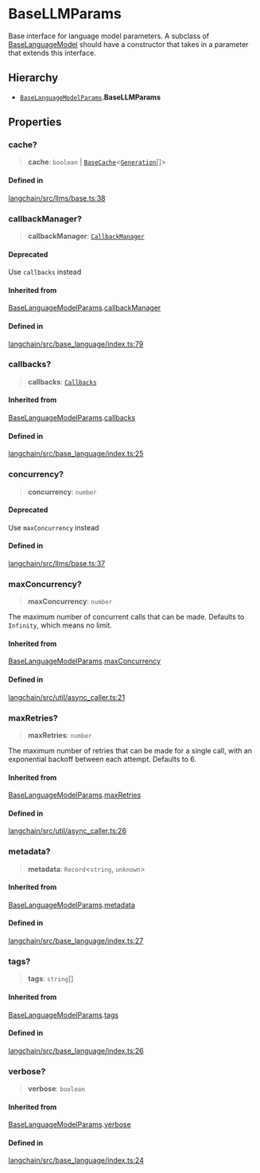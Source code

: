 BaseLLMParams
=============

Base interface for language model parameters. A subclass of [BaseLanguageModel](/docs/api/base_language/classes/BaseLanguageModel) should have a constructor that takes in a parameter that extends this interface.

Hierarchy[](#hierarchy "Direct link to Hierarchy")
---------------------------------------------------

*   [`BaseLanguageModelParams`](/docs/api/base_language/interfaces/BaseLanguageModelParams).**BaseLLMParams**

Properties[](#properties "Direct link to Properties")
------------------------------------------------------

### cache?[](#cache "Direct link to cache?")

> **cache**: `boolean` | [`BaseCache`](/docs/api/schema/classes/BaseCache)<[`Generation`](/docs/api/schema/interfaces/Generation)\[\]\>

#### Defined in[](#defined-in "Direct link to Defined in")

[langchain/src/llms/base.ts:38](https://github.com/hwchase17/langchainjs/blob/1c1274d/langchain/src/llms/base.ts#L38)

### callbackManager?[](#callbackmanager "Direct link to callbackManager?")

> **callbackManager**: [`CallbackManager`](/docs/api/callbacks/classes/CallbackManager)

#### Deprecated[](#deprecated "Direct link to Deprecated")

Use `callbacks` instead

#### Inherited from[](#inherited-from "Direct link to Inherited from")

[BaseLanguageModelParams](/docs/api/base_language/interfaces/BaseLanguageModelParams).[callbackManager](/docs/api/base_language/interfaces/BaseLanguageModelParams#callbackmanager)

#### Defined in[](#defined-in-1 "Direct link to Defined in")

[langchain/src/base\_language/index.ts:79](https://github.com/hwchase17/langchainjs/blob/1c1274d/langchain/src/base_language/index.ts#L79)

### callbacks?[](#callbacks "Direct link to callbacks?")

> **callbacks**: [`Callbacks`](/docs/api/callbacks/types/Callbacks)

#### Inherited from[](#inherited-from-1 "Direct link to Inherited from")

[BaseLanguageModelParams](/docs/api/base_language/interfaces/BaseLanguageModelParams).[callbacks](/docs/api/base_language/interfaces/BaseLanguageModelParams#callbacks)

#### Defined in[](#defined-in-2 "Direct link to Defined in")

[langchain/src/base\_language/index.ts:25](https://github.com/hwchase17/langchainjs/blob/1c1274d/langchain/src/base_language/index.ts#L25)

### concurrency?[](#concurrency "Direct link to concurrency?")

> **concurrency**: `number`

#### Deprecated[](#deprecated-1 "Direct link to Deprecated")

Use `maxConcurrency` instead

#### Defined in[](#defined-in-3 "Direct link to Defined in")

[langchain/src/llms/base.ts:37](https://github.com/hwchase17/langchainjs/blob/1c1274d/langchain/src/llms/base.ts#L37)

### maxConcurrency?[](#maxconcurrency "Direct link to maxConcurrency?")

> **maxConcurrency**: `number`

The maximum number of concurrent calls that can be made. Defaults to `Infinity`, which means no limit.

#### Inherited from[](#inherited-from-2 "Direct link to Inherited from")

[BaseLanguageModelParams](/docs/api/base_language/interfaces/BaseLanguageModelParams).[maxConcurrency](/docs/api/base_language/interfaces/BaseLanguageModelParams#maxconcurrency)

#### Defined in[](#defined-in-4 "Direct link to Defined in")

[langchain/src/util/async\_caller.ts:21](https://github.com/hwchase17/langchainjs/blob/1c1274d/langchain/src/util/async_caller.ts#L21)

### maxRetries?[](#maxretries "Direct link to maxRetries?")

> **maxRetries**: `number`

The maximum number of retries that can be made for a single call, with an exponential backoff between each attempt. Defaults to 6.

#### Inherited from[](#inherited-from-3 "Direct link to Inherited from")

[BaseLanguageModelParams](/docs/api/base_language/interfaces/BaseLanguageModelParams).[maxRetries](/docs/api/base_language/interfaces/BaseLanguageModelParams#maxretries)

#### Defined in[](#defined-in-5 "Direct link to Defined in")

[langchain/src/util/async\_caller.ts:26](https://github.com/hwchase17/langchainjs/blob/1c1274d/langchain/src/util/async_caller.ts#L26)

### metadata?[](#metadata "Direct link to metadata?")

> **metadata**: `Record`<`string`, `unknown`\>

#### Inherited from[](#inherited-from-4 "Direct link to Inherited from")

[BaseLanguageModelParams](/docs/api/base_language/interfaces/BaseLanguageModelParams).[metadata](/docs/api/base_language/interfaces/BaseLanguageModelParams#metadata)

#### Defined in[](#defined-in-6 "Direct link to Defined in")

[langchain/src/base\_language/index.ts:27](https://github.com/hwchase17/langchainjs/blob/1c1274d/langchain/src/base_language/index.ts#L27)

### tags?[](#tags "Direct link to tags?")

> **tags**: `string`\[\]

#### Inherited from[](#inherited-from-5 "Direct link to Inherited from")

[BaseLanguageModelParams](/docs/api/base_language/interfaces/BaseLanguageModelParams).[tags](/docs/api/base_language/interfaces/BaseLanguageModelParams#tags)

#### Defined in[](#defined-in-7 "Direct link to Defined in")

[langchain/src/base\_language/index.ts:26](https://github.com/hwchase17/langchainjs/blob/1c1274d/langchain/src/base_language/index.ts#L26)

### verbose?[](#verbose "Direct link to verbose?")

> **verbose**: `boolean`

#### Inherited from[](#inherited-from-6 "Direct link to Inherited from")

[BaseLanguageModelParams](/docs/api/base_language/interfaces/BaseLanguageModelParams).[verbose](/docs/api/base_language/interfaces/BaseLanguageModelParams#verbose)

#### Defined in[](#defined-in-8 "Direct link to Defined in")

[langchain/src/base\_language/index.ts:24](https://github.com/hwchase17/langchainjs/blob/1c1274d/langchain/src/base_language/index.ts#L24)